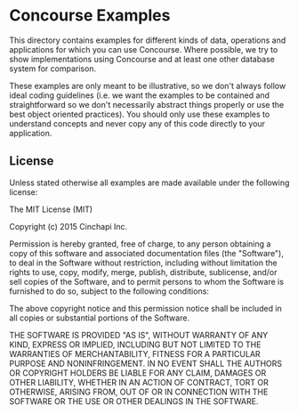 # Concourse Examples
This directory contains examples for different kinds of data, operations and
applications for which you can use Concourse. Where possible, we try to show
implementations using Concourse and at least one other database system for
comparison.

These examples are only meant to be illustrative, so we don't always follow
ideal coding guidelines (i.e. we want the examples to be contained and
straightforward so we don't necessarily abstract things properly or use the best
object oriented practices). You should only use these examples to understand
concepts and never copy any of this code directly to your application.

## License  
Unless stated otherwise all examples are made available under the following license:

The MIT License (MIT)

Copyright (c) 2015 Cinchapi Inc.

Permission is hereby granted, free of charge, to any person obtaining a copy of
this software and associated documentation files (the "Software"), to deal in
the Software without restriction, including without limitation the rights to
use, copy, modify, merge, publish, distribute, sublicense, and/or sell copies of
the Software, and to permit persons to whom the Software is furnished to do so,
subject to the following conditions:

The above copyright notice and this permission notice shall be included in all
copies or substantial portions of the Software.

THE SOFTWARE IS PROVIDED "AS IS", WITHOUT WARRANTY OF ANY KIND, EXPRESS OR
IMPLIED, INCLUDING BUT NOT LIMITED TO THE WARRANTIES OF MERCHANTABILITY, FITNESS
FOR A PARTICULAR PURPOSE AND NONINFRINGEMENT. IN NO EVENT SHALL THE AUTHORS OR
COPYRIGHT HOLDERS BE LIABLE FOR ANY CLAIM, DAMAGES OR OTHER LIABILITY, WHETHER
IN AN ACTION OF CONTRACT, TORT OR OTHERWISE, ARISING FROM, OUT OF OR IN
CONNECTION WITH THE SOFTWARE OR THE USE OR OTHER DEALINGS IN THE SOFTWARE.
